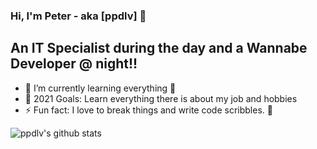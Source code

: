 <!--**ppdlv/ppdlv** is a ✨ _special_ ✨ repository because its `README.md` (this file) appears on your GitHub profile.

Here are some ideas to get you started:

- 🔭 I’m currently working on ...
- 🌱 I’m currently learning ...
- 👯 I’m looking to collaborate on ...
- 🤔 I’m looking for help with ...
- 💬 Ask me about ...
- 📫 How to reach me: ...
- 😄 Pronouns: ...
- ⚡ Fun fact: ...
-->
### Hi, I'm Peter - aka [ppdlv] 👋

## An IT Specialist during the day and a Wannabe Developer @ night!!

- 🌱 I’m currently learning everything 🤣
- 🥅 2021 Goals: Learn everything there is about my job and hobbies
- ⚡ Fun fact: I love to break things and write code scribbles. 🤔

![ppdlv's github stats](https://github-readme-stats.vercel.app/api?username=ppdlv&show_icons=true&theme=dark)
